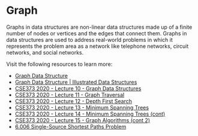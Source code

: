 # Graph

Graphs in data structures are non-linear data structures made up of a finite number of nodes or vertices and the edges that connect them. Graphs in data structures are used to address real-world problems in which it represents the problem area as a network like telephone networks, circuit networks, and social networks.

Visit the following resources to learn more:

- [Graph Data Structure](https://www.simplilearn.com/tutorials/data-structure-tutorial/graphs-in-data-structure)
- [Graph Data Structure | Illustrated Data Structures](https://www.youtube.com/watch?v=0sQE8zKhad0)
- [CSE373 2020 - Lecture 10 - Graph Data Structures](https://www.youtube.com/watch?v=Sjk0xqWWPCc&list=PLOtl7M3yp-DX6ic0HGT0PUX_wiNmkWkXx&index=10)
- [CSE373 2020 - Lecture 11 - Graph Traversal](https://www.youtube.com/watch?v=ZTwjXj81NVY&list=PLOtl7M3yp-DX6ic0HGT0PUX_wiNmkWkXx&index=11)
- [CSE373 2020 - Lecture 12 - Depth First Search](https://www.youtube.com/watch?v=KyordYB3BOs&list=PLOtl7M3yp-DX6ic0HGT0PUX_wiNmkWkXx&index=12)
- [CSE373 2020 - Lecture 13 - Minimum Spanning Trees](https://www.youtube.com/watch?v=oolm2VnJUKw&list=PLOtl7M3yp-DX6ic0HGT0PUX_wiNmkWkXx&index=13)
- [CSE373 2020 - Lecture 14 - Minimum Spanning Trees (cont)](https://www.youtube.com/watch?v=RktgPx0MarY&list=PLOtl7M3yp-DX6ic0HGT0PUX_wiNmkWkXx&index=14)
- [CSE373 2020 - Lecture 15 - Graph Algorithms (cont 2)](https://www.youtube.com/watch?v=MUe5DXRhyAo&list=PLOtl7M3yp-DX6ic0HGT0PUX_wiNmkWkXx&index=15)
- [6.006 Single-Source Shortest Paths Problem](https://www.youtube.com/watch?v=Aa2sqUhIn-E&index=15&list=PLUl4u3cNGP61Oq3tWYp6V_F-5jb5L2iHb)
